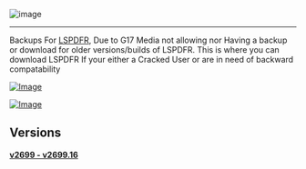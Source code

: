 ![image](https://github.com/JamTheAdventurer/lspdfr/assets/94430800/b0f3ca00-83c8-4c8e-9e9d-83d3a743e008)

----------------------------------------------

Backups For [LSPDFR](https://www.lcpdfr.com/downloads/gta5mods/g17media/7792-lspd-first-response/), Due to G17 Media not allowing nor 
Having a backup or download for older versions/builds of LSPDFR.
This is where you can download LSPDFR If your either a Cracked User or are in need of backward compatability

[![Image](https://user-images.githubusercontent.com/88536910/138185370-70847c66-ec12-448a-a9f3-9803c79a0493.png)](http://adfoc.us/?refid=700817 "Join Now and Earn!")

[![Image](https://raw.githubusercontent.com/JamTheAdventurer/lspdfr/main/Ad.jpg)](https://steamunlocked.net/103-grand-theft-auto-v-free-v4-download "Download Now!")

## Versions
[**v2699 - v2699.16**](https://github.com/JamTheAdventurer/lspdfr/releases/tag/LSPDFR_Build_8334)

